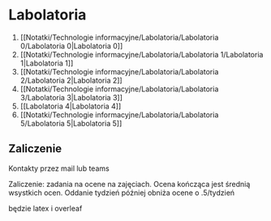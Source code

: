 # Labolatoria
1. [[Notatki/Technologie informacyjne/Labolatoria/Labolatoria 0/Labolatoria 0|Labolatoria 0]]
2. [[Notatki/Technologie informacyjne/Labolatoria/Labolatoria 1/Labolatoria 1|Labolatoria 1]]
3. [[Notatki/Technologie informacyjne/Labolatoria/Labolatoria 2/Labolatoria 2|Labolatoria 2]]
4. [[Notatki/Technologie informacyjne/Labolatoria/Labolatoria 3/Labolatoria 3|Labolatoria 3]]
5. [[Labolatoria 4|Labolatoria 4]]
6. [[Notatki/Technologie informacyjne/Labolatoria/Labolatoria 5/Labolatoria 5|Labolatoria 5]]


## Zaliczenie
Kontakty przez mail lub teams

Zaliczenie:
zadania na ocene na zajęciach. Ocena kończąca jest średnią wsystkich ocen. Oddanie tydzień później obniża ocene o .5/tydzień

będzie latex i overleaf